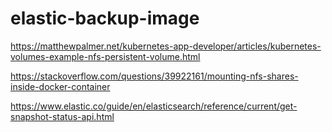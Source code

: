 # elastic-backup-image

https://matthewpalmer.net/kubernetes-app-developer/articles/kubernetes-volumes-example-nfs-persistent-volume.html

https://stackoverflow.com/questions/39922161/mounting-nfs-shares-inside-docker-container


https://www.elastic.co/guide/en/elasticsearch/reference/current/get-snapshot-status-api.html

